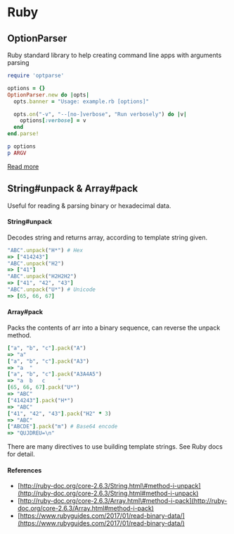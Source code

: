# Ruby

## OptionParser

Ruby standard library to help creating command line apps with arguments parsing

```ruby
require 'optparse'

options = {}
OptionParser.new do |opts|
  opts.banner = "Usage: example.rb [options]"

  opts.on("-v", "--[no-]verbose", "Run verbosely") do |v|
    options[:verbose] = v
  end
end.parse!

p options
p ARGV
```

[Read more](https://ruby-doc.org/stdlib/libdoc/optparse/rdoc/OptionParser.html)

## String\#unpack & Array\#pack

Useful for reading & parsing binary or hexadecimal data.

#### String\#unpack

Decodes string and returns array, according to template string given.

```ruby
"ABC".unpack("H*") # Hex
=> ["414243"]
"ABC".unpack("H2")
=> ["41"]
"ABC".unpack("H2H2H2")
=> ["41", "42", "43"]
"ABC".unpack("U*") # Unicode
=> [65, 66, 67]
```

#### Array\#pack

Packs the contents of arr into a binary sequence, can reverse the unpack method.

```ruby
["a", "b", "c"].pack("A")
=> "a"
["a", "b", "c"].pack("A3")
=> "a  "
["a", "b", "c"].pack("A3A4A5")
=> "a  b   c    "
[65, 66, 67].pack("U*")
=> "ABC"
["414243"].pack("H*")
=> "ABC"
["41", "42", "43"].pack("H2" * 3)
=> "ABC"
["ABCDE"].pack("m") # Base64 encode
=> "QUJDREU=\n"
```

There are many directives to use building template strings. See Ruby docs for detail.

#### References

* [http://ruby-doc.org/core-2.6.3/String.html\#method-i-unpack](http://ruby-doc.org/core-2.6.3/String.html#method-i-unpack)
* [http://ruby-doc.org/core-2.6.3/Array.html\#method-i-pack](http://ruby-doc.org/core-2.6.3/Array.html#method-i-pack)
* [https://www.rubyguides.com/2017/01/read-binary-data/](https://www.rubyguides.com/2017/01/read-binary-data/)

